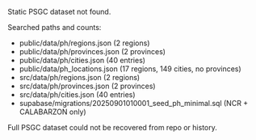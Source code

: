 Static PSGC dataset not found.

Searched paths and counts:
- public/data/ph/regions.json (2 regions)
- public/data/ph/provinces.json (2 provinces)
- public/data/ph/cities.json (40 entries)
- public/data/ph_locations.json (17 regions, 149 cities, no provinces)
- src/data/ph/regions.json (2 regions)
- src/data/ph/provinces.json (2 provinces)
- src/data/ph/cities.json (40 entries)
- supabase/migrations/20250901010001_seed_ph_minimal.sql (NCR + CALABARZON only)

Full PSGC dataset could not be recovered from repo or history.

